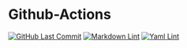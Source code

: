 # Github-Actions

[![GitHub Last Commit](https://img.shields.io/github/last-commit/curtisdingdong/Github-Actions?logo=github)](https://github.com/curtisdingdong/Github-Actions/commits/master)
[![Markdown Lint](https://github.com/curtisdingdong/Github-Actions/actions/workflows/markdown.yaml/badge.svg)](https://github.com/curtisdingdong/Github-Actions/actions/workflows/markdown.yaml)
[![Yaml Lint](https://github.com/curtisdingdong/Github-Actions/actions/workflows/yamllint.yaml/badge.svg)](https://github.com/curtisdingdong/Github-Actions/actions/workflows/yamllint.yaml)
